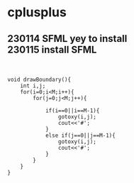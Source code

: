 # cplusplus

**230114 SFML yey to install**<br>
**230115 install SFML**
---

<br>

```
void drawBoundary(){
	int i,j;
	for(i=0;i<M;i++){
		for(j=0;j<M;j++){
			
			if(i==0||i==M-1){
				gotoxy(i,j);
				cout<<'#';
			}
			else if(j==0||j==M-1){
				gotoxy(i,j);
				cout<<'#';
			}
		}
	}
}

```
